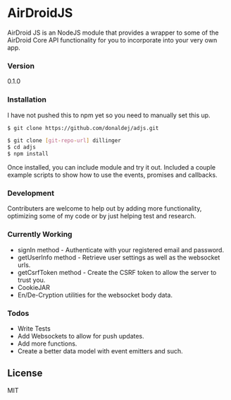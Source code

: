 # AirDroidJS

AirDroid JS is an NodeJS module that provides a wrapper to some of the AirDroid Core API functionality for you to incorporate into your very own app. 

### Version
0.1.0

### Installation

I have not pushed this to npm yet so you need to manually set this up.

```sh
$ git clone https://github.com/donaldej/adjs.git
```

```sh
$ git clone [git-repo-url] dillinger
$ cd adjs
$ npm install
```
Once installed, you can include module and try it out. Included a couple example scripts to show how to use the events, promises and callbacks.

### Development

Contributers are welcome to help out by adding more functionality, optimizing some of my code or by just helping test and research.

### Currently Working
 - signIn method - Authenticate with your registered email and password.
 - getUserInfo method - Retrieve user settings as well as the websocket urls.
 - getCsrfToken method - Create the CSRF token to allow the server to trust you.
 - CookieJAR
 - En/De-Cryption utilities for the websocket body data.


### Todos

 - Write Tests
 - Add Websockets to allow for push updates.
 - Add more functions.
 - Create a better data model with event emitters and such.

License
----

MIT